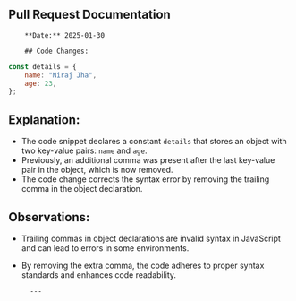 ## Pull Request Documentation

		**Date:** 2025-01-30

		## Code Changes:
```js
const details = {
    name: "Niraj Jha",
    age: 23,
};
```

## Explanation:
- The code snippet declares a constant `details` that stores an object with two key-value pairs: `name` and `age`.
- Previously, an additional comma was present after the last key-value pair in the object, which is now removed.
- The code change corrects the syntax error by removing the trailing comma in the object declaration.

## Observations:
- Trailing commas in object declarations are invalid syntax in JavaScript and can lead to errors in some environments.
- By removing the extra comma, the code adheres to proper syntax standards and enhances code readability.

		---
	
